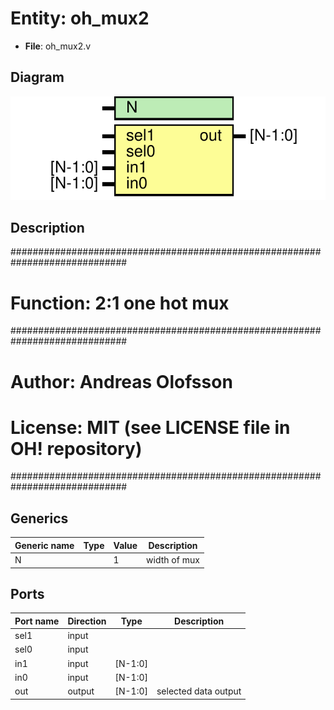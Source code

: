 # Entity: oh_mux2

- **File**: oh_mux2.v
## Diagram

![Diagram](oh_mux2.svg "Diagram")
## Description

#############################################################################
# Function: 2:1 one hot mux                                                 #
#############################################################################
# Author:   Andreas Olofsson                                                #
# License:  MIT (see LICENSE file in OH! repository)                        #
#############################################################################

## Generics

| Generic name | Type | Value | Description    |
| ------------ | ---- | ----- | -------------- |
| N            |      | 1     |  width of mux  |
## Ports

| Port name | Direction | Type    | Description          |
| --------- | --------- | ------- | -------------------- |
| sel1      | input     |         |                      |
| sel0      | input     |         |                      |
| in1       | input     | [N-1:0] |                      |
| in0       | input     | [N-1:0] |                      |
| out       | output    | [N-1:0] | selected data output |
